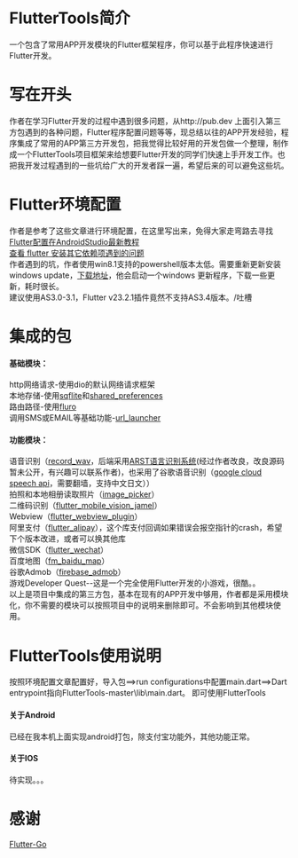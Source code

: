 # FlutterTools简介
一个包含了常用APP开发模块的Flutter框架程序，你可以基于此程序快速进行Flutter开发。

# 写在开头
作者在学习Flutter开发的过程中遇到很多问题，从http://pub.dev 上面引入第三方包遇到的各种问题，Flutter程序配置问题等等，现总结以往的APP开发经验，程序集成了常用的APP第三方开发包，把我觉得比较好用的开发包做一个整理，制作成一个FlutterTools项目框架来给想要Flutter开发的同学们快速上手开发工作。也把我开发过程遇到的一些坑给广大的开发者踩一遍，希望后来的可以避免这些坑。
# Flutter环境配置
  作者是参考了这些文章进行环境配置，在这里写出来，免得大家走弯路去寻找  
  [Flutter配置在AndroidStudio最新教程](https://blog.csdn.net/qq_37199105/article/details/81007683)  
  [查看 flutter 安装其它依赖项遇到的问题](https://blog.csdn.net/langzxz/article/details/80933515)  
  作者遇到的坑，作者使用win8.1支持的powershell版本太低。需要重新更新安装windows update，[下载地址](https://download.microsoft.com/download/6/F/5/6F5FF66C-6775-42B0-86C4-47D41F2DA187/Win8.1AndW2K12R2-KB3191564-x64.msu)，他会启动一个windows 更新程序，下载一些更新，耗时很长。  
  建议使用AS3.0-3.1，Flutter v23.2.1插件竟然不支持AS3.4版本。/吐槽
# 集成的包
  #### 基础模块：  
  http网络请求-使用dio的默认网络请求框架  
  本地存储-使用[sqflite](https://pub.dev/packages/sqflite)和[shared_preferences](https://pub.dev/packages/shared_preferences)  
  路由路径-使用[fluro](https://pub.dev/packages/fluro)  
  调用SMS或EMAIL等基础功能-[url_launcher](https://pub.dev/packages/url_launcher)  

  #### 功能模块：  
  语音识别（[record_wav](https://pub.dev/packages/recorder_wav)，后端采用[ARST语言识别系统](https://github.com/nl8590687/ASRT_SpeechRecognition)(经过作者改良，改良源码暂未公开，有兴趣可以联系作者)，也采用了谷歌语音识别（[google cloud speech api](https://pub.dev/packages/googleapis)，需要翻墙，支持中文日文））  
  拍照和本地相册读取照片（[image_picker](https://pub.dev/packages/image_picker)）  
  二维码识别（[flutter_mobile_vision_jamel](https://pub.dev/packages/flutter_mobile_vision_jamel)）  
  Webview（[flutter_webview_plugin](https://pub.dev/packages/flutter_webview_plugin)）  
  阿里支付（[flutter_alipay](https://pub.dev/packages/flutter_alipay)），这个库支付回调如果错误会报空指针的crash，希望下个版本改进，或者可以换其他库  
  微信SDK（[flutter_wechat](https://pub.dev/packages/flutter_wechat)）  
  百度地图（[fm_baidu_map](https://pub.dev/packages/fm_baidu_map)）  
  谷歌Admob（[firebase_admob](https://pub.dev/packages/firebase_admob)）  
  游戏Developer Quest--这是一个完全使用Flutter开发的小游戏，很酷。。   
  以上是项目中集成的第三方包，基本在现有的APP开发中够用，作者都是采用模块化，你不需要的模块可以按照项目中的说明来删除即可。不会影响到其他模块使用。
# FlutterTools使用说明
  按照环境配置文章配置好，导入包==>run configurations中配置main.dart==>Dart entrypoint指向FlutterTools-master\lib\main.dart。
  即可使用FlutterTools
  #### 关于Android
  已经在我本机上面实现android打包，除支付宝功能外，其他功能正常。
  #### 关于IOS
  待实现。。。
  
# 感谢
  [Flutter-Go](https://github.com/alibaba/flutter-go)
  
